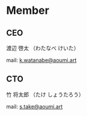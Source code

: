# Member

## CEO

渡辺 啓太
（わたなべ けいた）

mail: k.watanabe@aoumi.art

## CTO

竹 将太郎
（たけ しょうたろう）

mail: s.take@aoumi.art
